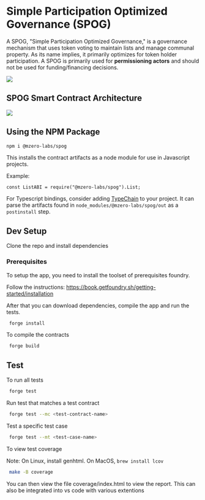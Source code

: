 # Simple Participation Optimized Governance (SPOG)

A SPOG, "Simple Participation Optimized Governance," is a governance mechanism that uses token voting to maintain lists and manage communal property. As its name implies, it primarily optimizes for token holder participation. A SPOG is primarily used for **permissioning actors** and should not be used for funding/financing decisions.

![](https://i.imgur.com/B5Sov44.png)

## SPOG Smart Contract Architecture

![](assets/spog-arch-2nd-version.png)

## Using the NPM Package

```bash
npm i @mzero-labs/spog
```

This installs the contract artifacts as a node module for use in Javascript projects.

Example:

```
const ListABI = require("@mzero-labs/spog").List;
```

For Typescript bindings, consider adding [TypeChain](https://github.com/dethcrypto/TypeChain) to your project. It can parse the artifacts found in `node_modules/@mzero-labs/spog/out` as a `postinstall` step.

## Dev Setup

Clone the repo and install dependencies

### Prerequisites

To setup the app, you need to install the toolset of prerequisites foundry.

Follow the instructions: https://book.getfoundry.sh/getting-started/installation

After that you can download dependencies, compile the app and run the tests.

```bash
 forge install
```

To compile the contracts

```bash
 forge build
```

## Test

To run all tests

```bash
 forge test
```

Run test that matches a test contract

```bash
 forge test --mc <test-contract-name>
```

Test a specific test case

```bash
 forge test --mt <test-case-name>
```

To view test coverage

Note: On Linux, install genhtml. On MacOS, `brew install lcov`

```bash
 make -B coverage
```

You can then view the file coverage/index.html to view the report. This can also be integrated into vs code with various extentions
